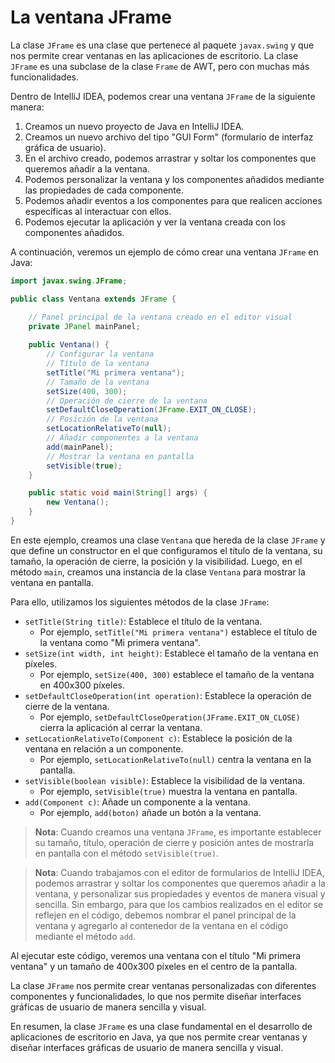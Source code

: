 # La ventana JFrame

La clase `JFrame` es una clase que pertenece al paquete `javax.swing` y que nos permite crear ventanas en las
aplicaciones de escritorio. La clase `JFrame` es una subclase de la clase `Frame` de AWT, pero con muchas más
funcionalidades.

Dentro de IntelliJ IDEA, podemos crear una ventana `JFrame` de la siguiente manera:

1. Creamos un nuevo proyecto de Java en IntelliJ IDEA.
2. Creamos un nuevo archivo del tipo "GUI Form" (formulario de interfaz gráfica de usuario).
3. En el archivo creado, podemos arrastrar y soltar los componentes que queremos añadir a la ventana.
4. Podemos personalizar la ventana y los componentes añadidos mediante las propiedades de cada componente.
5. Podemos añadir eventos a los componentes para que realicen acciones específicas al interactuar con ellos.
6. Podemos ejecutar la aplicación y ver la ventana creada con los componentes añadidos.

A continuación, veremos un ejemplo de cómo crear una ventana `JFrame` en Java:

```java
import javax.swing.JFrame;

public class Ventana extends JFrame {

    // Panel principal de la ventana creado en el editor visual
    private JPanel mainPanel;
    
    public Ventana() {
        // Configurar la ventana
        // Título de la ventana
        setTitle("Mi primera ventana");
        // Tamaño de la ventana
        setSize(400, 300);
        // Operación de cierre de la ventana
        setDefaultCloseOperation(JFrame.EXIT_ON_CLOSE);
        // Posición de la ventana
        setLocationRelativeTo(null);
        // Añadir componentes a la ventana
        add(mainPanel);
        // Mostrar la ventana en pantalla
        setVisible(true);
    }

    public static void main(String[] args) {
        new Ventana();
    }
}
```

En este ejemplo, creamos una clase `Ventana` que hereda de la clase `JFrame` y que define un constructor en el que
configuramos el título de la ventana, su tamaño, la operación de cierre, la posición y la visibilidad. Luego, en el
método `main`, creamos una instancia de la clase `Ventana` para mostrar la ventana en pantalla.

Para ello, utilizamos los siguientes métodos de la clase `JFrame`:

- `setTitle(String title)`: Establece el título de la ventana.
  - Por ejemplo, `setTitle("Mi primera ventana")` establece el título de la ventana como "Mi primera ventana".
- `setSize(int width, int height)`: Establece el tamaño de la ventana en píxeles.
    - Por ejemplo, `setSize(400, 300)` establece el tamaño de la ventana en 400x300 píxeles.
- `setDefaultCloseOperation(int operation)`: Establece la operación de cierre de la ventana.
  - Por ejemplo, `setDefaultCloseOperation(JFrame.EXIT_ON_CLOSE)` cierra la aplicación al cerrar la ventana.
- `setLocationRelativeTo(Component c)`: Establece la posición de la ventana en relación a un componente.
  - Por ejemplo, `setLocationRelativeTo(null)` centra la ventana en la pantalla.
- `setVisible(boolean visible)`: Establece la visibilidad de la ventana.
  - Por ejemplo, `setVisible(true)` muestra la ventana en pantalla.
- `add(Component c)`: Añade un componente a la ventana.
  - Por ejemplo, `add(boton)` añade un botón a la ventana.

> **Nota**: Cuando creamos una ventana `JFrame`, es importante establecer su tamaño, título, operación de cierre y
> posición antes de mostrarla en pantalla con el método `setVisible(true)`.

> **Nota**: Cuando trabajamos con el editor de formularios de IntelliJ IDEA, podemos arrastrar y soltar los componentes
> que queremos añadir a la ventana, y personalizar sus propiedades y eventos de manera visual y sencilla. Sin embargo,
> para que los cambios realizados en el editor se reflejen en el código, debemos nombrar el panel principal de la
> ventana y agregarlo al contenedor de la ventana en el código mediante el método `add`.

Al ejecutar este código, veremos una ventana con el título "Mi primera ventana" y un tamaño de 400x300 píxeles en el
centro de la pantalla.

La clase `JFrame` nos permite crear ventanas personalizadas con diferentes componentes y funcionalidades, lo que nos
permite diseñar interfaces gráficas de usuario de manera sencilla y visual.

En resumen, la clase `JFrame` es una clase fundamental en el desarrollo de aplicaciones de escritorio en Java, ya que
nos permite crear ventanas y diseñar interfaces gráficas de usuario de manera sencilla y visual.